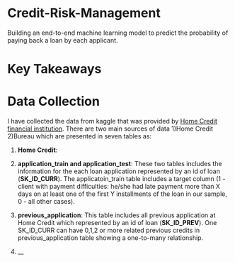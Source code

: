 # Credit-Risk-Management
Building an end-to-end machine learning model to predict the probability of paying back a loan by each applicant.

# Key Takeaways

# Data Collection
I have collected the data from kaggle that was provided by [Home Credit financial institution]( https://www.kaggle.com/c/home-credit-default-risk/data).
There are two main sources of data 1)Home Credit 2)Bureau which are presented in seven tables as:
1. __Home Credit__:

1. __application_train and application_test__: These two tables includes the information for the each loan application represented by an id of loan (__SK_ID_CURR__).
The applicatoin_train table includes a target column (1 - client with payment difficulties: he/she had late payment more than X days on at least one of the first Y installments of the loan in our sample, 0 - all other cases). 

2. __previous_application__: This table includes all previous application at Home Credit which represented by an id of loan (__SK_ID_PREV__). One SK_ID_CURR can have 0,1,2 or more related previous credits in previous_application table showing a one-to-many relationship.

3. __



